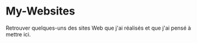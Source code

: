 # My-Websites
Retrouver quelques-uns des sites Web que j'ai réalisés et que j'ai pensé à mettre ici.
